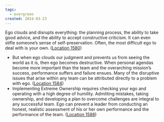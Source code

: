 ```yaml
---
tags:
  - evergreen
created: 2024-03-23
---
```

Ego clouds and disrupts everything: the planning process, the ability to take good advice, and the ability to accept constructive criticism. It can even stifle someone’s sense of self-preservation. Often, the most difficult ego to deal with is your own. ([Location 1580](https://readwise.io/to_kindle?action=open&asin=B0739PYQSS&location=1580))
- But when ego clouds our judgment and prevents us from seeing the world as it is, then ego becomes destructive. When personal agendas become more important than the team and the overarching mission’s success, performance suffers and failure ensues. Many of the disruptive issues that arise within any team can be attributed directly to a problem with ego. ([Location 1584](https://readwise.io/to_kindle?action=open&asin=B0739PYQSS&location=1584))
- Implementing Extreme Ownership requires checking your ego and operating with a high degree of humility. Admitting mistakes, taking ownership, and developing a plan to overcome challenges are integral to any successful team. Ego can prevent a leader from conducting an honest, realistic assessment of his or her own performance and the performance of the team. ([Location 1586](https://readwise.io/to_kindle?action=open&asin=B0739PYQSS&location=1586))